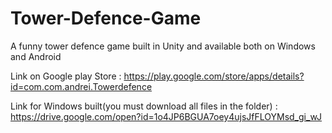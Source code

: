 # Tower-Defence-Game
A funny tower defence game built in Unity and available both on Windows and Android

Link on Google play Store : https://play.google.com/store/apps/details?id=com.com.andrei.Towerdefence

Link for Windows built(you must download all files in the folder)  :  https://drive.google.com/open?id=1o4JP6BGUA7oey4ujsJfFLOYMsd_gi_wJ
